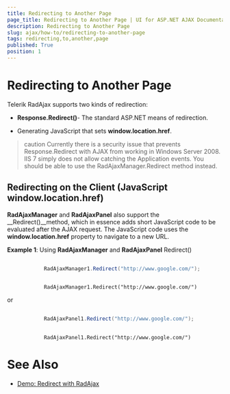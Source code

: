 ```yaml
---
title: Redirecting to Another Page
page_title: Redirecting to Another Page | UI for ASP.NET AJAX Documentation
description: Redirecting to Another Page
slug: ajax/how-to/redirecting-to-another-page
tags: redirecting,to,another,page
published: True
position: 1
---
```


# Redirecting to Another Page



Telerik RadAjax supports two kinds of redirection:

* __Response.Redirect()__- The standard ASP.NET means of redirection.

* Generating JavaScript that sets __window.location.href__.

>caution Currently there is a security issue that prevents Response.Redirect with AJAX from working in Windows Server 2008. IIS 7 simply does not allow catching the Application events. You should be able to use the RadAjaxManager.Redirect method instead.
>


## Redirecting on the Client (JavaScript window.location.href)

__RadAjaxManager__ and __RadAjaxPanel__ also support the __Redirect()__method, which in essence adds short JavaScript code to be evaluated after the AJAX request. The JavaScript code uses the __window.location.href__ property to navigate to a new URL.

__Example 1__: Using __RadAjaxManager__ and __RadAjaxPanel__ Redirect()



````C#
	
	        RadAjaxManager1.Redirect("http://www.google.com/");
	
````
````VB.NET
	        RadAjaxManager1.Redirect("http://www.google.com/")
````


or



````C#
	
	        RadAjaxPanel1.Redirect("http://www.google.com/");
	        
````
````VB.NET
	        RadAjaxPanel1.Redirect("http://www.google.com/")
````


# See Also

 * [Demo: Redirect with RadAjax](http://demos.telerik.com/aspnet-ajax/Ajax/Examples/Common/Redirect/DefaultCS.aspx)
